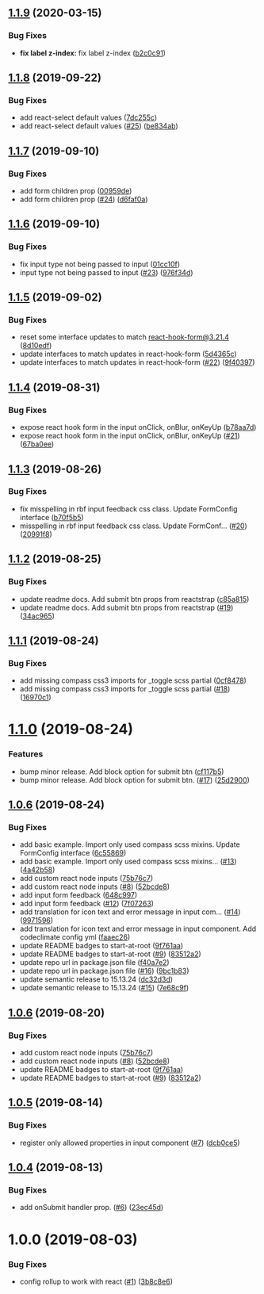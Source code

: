 ## [1.1.9](https://github.com/start-at-root/react-breeze-form/compare/v1.1.8...v1.1.9) (2020-03-15)


### Bug Fixes

* **fix label z-index:** fix label z-index ([b2c0c91](https://github.com/start-at-root/react-breeze-form/commit/b2c0c91))

## [1.1.8](https://github.com/start-at-root/react-breeze-form/compare/v1.1.7...v1.1.8) (2019-09-22)

### Bug Fixes

- add react-select default values
  ([7dc255c](https://github.com/start-at-root/react-breeze-form/commit/7dc255c))
- add react-select default values
  ([#25](https://github.com/start-at-root/react-breeze-form/issues/25))
  ([be834ab](https://github.com/start-at-root/react-breeze-form/commit/be834ab))

## [1.1.7](https://github.com/start-at-root/react-breeze-form/compare/v1.1.6...v1.1.7) (2019-09-10)

### Bug Fixes

- add form children prop
  ([00959de](https://github.com/start-at-root/react-breeze-form/commit/00959de))
- add form children prop
  ([#24](https://github.com/start-at-root/react-breeze-form/issues/24))
  ([d6faf0a](https://github.com/start-at-root/react-breeze-form/commit/d6faf0a))

## [1.1.6](https://github.com/start-at-root/react-breeze-form/compare/v1.1.5...v1.1.6) (2019-09-10)

### Bug Fixes

- fix input type not being passed to input
  ([01cc10f](https://github.com/start-at-root/react-breeze-form/commit/01cc10f))
- input type not being passed to input
  ([#23](https://github.com/start-at-root/react-breeze-form/issues/23))
  ([976f34d](https://github.com/start-at-root/react-breeze-form/commit/976f34d))

## [1.1.5](https://github.com/start-at-root/react-breeze-form/compare/v1.1.4...v1.1.5) (2019-09-02)

### Bug Fixes

- reset some interface updates to match react-hook-form@3.21.4
  ([8d10edf](https://github.com/start-at-root/react-breeze-form/commit/8d10edf))
- update interfaces to match updates in react-hook-form
  ([5d4365c](https://github.com/start-at-root/react-breeze-form/commit/5d4365c))
- update interfaces to match updates in react-hook-form
  ([#22](https://github.com/start-at-root/react-breeze-form/issues/22))
  ([9f40397](https://github.com/start-at-root/react-breeze-form/commit/9f40397))

## [1.1.4](https://github.com/start-at-root/react-breeze-form/compare/v1.1.3...v1.1.4) (2019-08-31)

### Bug Fixes

- expose react hook form in the input onClick, onBlur, onKeyUp
  ([b78aa7d](https://github.com/start-at-root/react-breeze-form/commit/b78aa7d))
- expose react hook form in the input onClick, onBlur, onKeyUp
  ([#21](https://github.com/start-at-root/react-breeze-form/issues/21))
  ([67ba0ee](https://github.com/start-at-root/react-breeze-form/commit/67ba0ee))

## [1.1.3](https://github.com/start-at-root/react-breeze-form/compare/v1.1.2...v1.1.3) (2019-08-26)

### Bug Fixes

- fix misspelling in rbf input feedback css class. Update FormConfig interface
  ([b70f5b5](https://github.com/start-at-root/react-breeze-form/commit/b70f5b5))
- misspelling in rbf input feedback css class. Update FormConf…
  ([#20](https://github.com/start-at-root/react-breeze-form/issues/20))
  ([20991f8](https://github.com/start-at-root/react-breeze-form/commit/20991f8))

## [1.1.2](https://github.com/start-at-root/react-breeze-form/compare/v1.1.1...v1.1.2) (2019-08-25)

### Bug Fixes

- update readme docs. Add submit btn props from reactstrap
  ([c85a815](https://github.com/start-at-root/react-breeze-form/commit/c85a815))
- update readme docs. Add submit btn props from reactstrap
  ([#19](https://github.com/start-at-root/react-breeze-form/issues/19))
  ([34ac965](https://github.com/start-at-root/react-breeze-form/commit/34ac965))

## [1.1.1](https://github.com/start-at-root/react-breeze-form/compare/v1.1.0...v1.1.1) (2019-08-24)

### Bug Fixes

- add missing compass css3 imports for \_toggle scss partial
  ([0cf8478](https://github.com/start-at-root/react-breeze-form/commit/0cf8478))
- add missing compass css3 imports for \_toggle scss partial
  ([#18](https://github.com/start-at-root/react-breeze-form/issues/18))
  ([16970c1](https://github.com/start-at-root/react-breeze-form/commit/16970c1))

# [1.1.0](https://github.com/start-at-root/react-breeze-form/compare/v1.0.6...v1.1.0) (2019-08-24)

### Features

- bump minor release. Add block option for submit btn
  ([cf117b5](https://github.com/start-at-root/react-breeze-form/commit/cf117b5))
- bump minor release. Add block option for submit btn.
  ([#17](https://github.com/start-at-root/react-breeze-form/issues/17))
  ([25d2900](https://github.com/start-at-root/react-breeze-form/commit/25d2900))

## [1.0.6](https://github.com/start-at-root/react-breeze-form/compare/v1.0.5...v1.0.6) (2019-08-24)

### Bug Fixes

- add basic example. Import only used compass scss mixins. Update FormConfig
  interface
  ([6c55869](https://github.com/start-at-root/react-breeze-form/commit/6c55869))
- add basic example. Import only used compass scss mixins...
  ([#13](https://github.com/start-at-root/react-breeze-form/issues/13))
  ([4a42b58](https://github.com/start-at-root/react-breeze-form/commit/4a42b58))
- add custom react node inputs
  ([75b76c7](https://github.com/start-at-root/react-breeze-form/commit/75b76c7))
- add custom react node inputs
  ([#8](https://github.com/start-at-root/react-breeze-form/issues/8))
  ([52bcde8](https://github.com/start-at-root/react-breeze-form/commit/52bcde8))
- add input form feedback
  ([648c997](https://github.com/start-at-root/react-breeze-form/commit/648c997))
- add input form feedback
  ([#12](https://github.com/start-at-root/react-breeze-form/issues/12))
  ([7f07263](https://github.com/start-at-root/react-breeze-form/commit/7f07263))
- add translation for icon text and error message in input com…
  ([#14](https://github.com/start-at-root/react-breeze-form/issues/14))
  ([9971596](https://github.com/start-at-root/react-breeze-form/commit/9971596))
- add translation for icon text and error message in input component. Add
  codeclimate config yml
  ([faaec26](https://github.com/start-at-root/react-breeze-form/commit/faaec26))
- update README badges to start-at-root
  ([9f761aa](https://github.com/start-at-root/react-breeze-form/commit/9f761aa))
- update README badges to start-at-root
  ([#9](https://github.com/start-at-root/react-breeze-form/issues/9))
  ([83512a2](https://github.com/start-at-root/react-breeze-form/commit/83512a2))
- update repo url in package.json file
  ([f40a7e2](https://github.com/start-at-root/react-breeze-form/commit/f40a7e2))
- update repo url in package.json file
  ([#16](https://github.com/start-at-root/react-breeze-form/issues/16))
  ([9bc1b83](https://github.com/start-at-root/react-breeze-form/commit/9bc1b83))
- update semantic release to 15.13.24
  ([dc32d3d](https://github.com/start-at-root/react-breeze-form/commit/dc32d3d))
- update semantic release to 15.13.24
  ([#15](https://github.com/start-at-root/react-breeze-form/issues/15))
  ([7e68c9f](https://github.com/start-at-root/react-breeze-form/commit/7e68c9f))

## [1.0.6](https://github.com/jlison/react-breeze-form/compare/v1.0.5...v1.0.6) (2019-08-20)

### Bug Fixes

- add custom react node inputs
  ([75b76c7](https://github.com/jlison/react-breeze-form/commit/75b76c7))
- add custom react node inputs
  ([#8](https://github.com/jlison/react-breeze-form/issues/8))
  ([52bcde8](https://github.com/jlison/react-breeze-form/commit/52bcde8))
- update README badges to start-at-root
  ([9f761aa](https://github.com/jlison/react-breeze-form/commit/9f761aa))
- update README badges to start-at-root
  ([#9](https://github.com/jlison/react-breeze-form/issues/9))
  ([83512a2](https://github.com/jlison/react-breeze-form/commit/83512a2))

## [1.0.5](https://github.com/jlison/react-breeze-form/compare/v1.0.4...v1.0.5) (2019-08-14)

### Bug Fixes

- register only allowed properties in input component
  ([#7](https://github.com/jlison/react-breeze-form/issues/7))
  ([dcb0ce5](https://github.com/jlison/react-breeze-form/commit/dcb0ce5))

## [1.0.4](https://github.com/jlison/react-breeze-form/compare/v1.0.3...v1.0.4) (2019-08-13)

### Bug Fixes

- add onSubmit handler prop.
  ([#6](https://github.com/jlison/react-breeze-form/issues/6))
  ([23ec45d](https://github.com/jlison/react-breeze-form/commit/23ec45d))

# 1.0.0 (2019-08-03)

### Bug Fixes

- config rollup to work with react
  ([#1](https://github.com/jlison/react-breeze-form/issues/1))
  ([3b8c8e6](https://github.com/jlison/react-breeze-form/commit/3b8c8e6))
